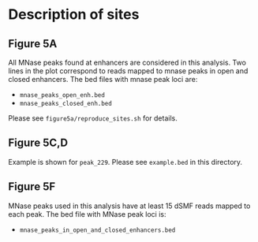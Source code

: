# Description of sites

## Figure 5A

All MNase peaks found at enhancers are considered in this analysis. 
Two lines in the plot correspond to reads mapped to mnase peaks in open and closed enhancers. The bed files with mnase peak loci are:

- `mnase_peaks_open_enh.bed`
- `mnase_peaks_closed_enh.bed`

Please see `figure5a/reproduce_sites.sh` for details. 


## Figure 5C,D

Example is shown for `peak_229`. Please see `example.bed` in this directory. 

## Figure 5F

MNase peaks used in this analysis have at least 15 dSMF reads mapped to each
peak. The bed file with MNase peak loci is:

- `mnase_peaks_in_open_and_closed_enhancers.bed` 

